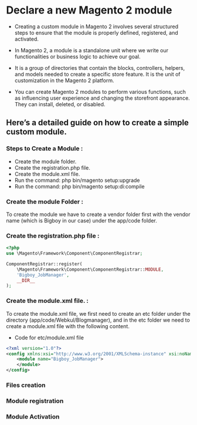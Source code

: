 # Declare a new Magento 2 module

- Creating a custom module in Magento 2 involves several structured steps to ensure that the module is properly defined, registered, and activated.

- In Magento 2, a module is a standalone unit where we write our functionalities or business logic to achieve our goal.

- It is a group of directories that contain the blocks, controllers, helpers, and models needed to create a specific store feature. It is the unit of customization in the Magento 2 platform.

- You can create Magento 2 modules to perform various functions, such as influencing user experience and changing the storefront appearance. They can install, deleted, or disabled.

## Here’s a detailed guide on how to create a simple custom module.

### Steps to Create a Module :

- Create the module folder.
- Create the registration.php file.
- Create the module.xml file.
- Run the command: php bin/magento setup:upgrade
- Run the command: php bin/magento setup:di:compile

### Create the module Folder :

To create the module we have to create a vendor folder first with the vendor name (which is Bigboy in our case) under the app/code folder.


### Create the registration.php file :

```php
<?php
use \Magento\Framework\Component\ComponentRegistrar;

ComponentRegistrar::register(
    \Magento\Framework\Component\ComponentRegistrar::MODULE,
    'Bigboy_JobManager',
    __DIR__
);
```

### Create the module.xml file. :

To create the module.xml file, we first need to create an etc folder under the directory (app/code/Webkul/Blogmanager), and in the etc folder we need to create a module.xml file with the following content.

- Code for etc/module.xml file

```xml
<?xml version="1.0"?>
<config xmlns:xsi="http://www.w3.org/2001/XMLSchema-instance" xsi:noNamespaceSchemaLocation="urn:magento:framework:Module/etc/module.xsd">
    <module name="Bigboy_JobManager">
    </module>
</config>
```


### Files creation
### Module registration
### Module Activation
